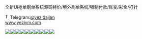 全新UI抢单刷单系统源码特价/境外刷单系统/强制付款/账变/彩金/打针<p dir="auto"><a target="_blank" rel="noopener noreferrer nofollow" href="https://camo.githubusercontent.com/d614d90677fbc2e34c7c62ebc68c82379d87a57c4beaf05af65fec7ba6b72e36/68747470733a2f2f63646e2d69636f6e732d706e672e666c617469636f6e2e636f6d2f3531322f323131312f323131313634362e706e67"><img src="https://camo.githubusercontent.com/d614d90677fbc2e34c7c62ebc68c82379d87a57c4beaf05af65fec7ba6b72e36/68747470733a2f2f63646e2d69636f6e732d706e672e666c617469636f6e2e636f6d2f3531322f323131312f323131313634362e706e67" alt="Telegram Icon" style="width: 16px; max-width: 100%;" data-canonical-src="https://cdn-icons-png.flaticon.com/512/2111/2111646.png"></a>Telegram:<a href="https://t.me/yezidajian" rel="nofollow">@yezidajian</a><br><a href="https://www.yeziym.com/">www.yeziym.com</a></p><img src="https://github.com/yeziym/quanxinUIqiangdan_mD/blob/main/VCztZ.png"><img src="https://github.com/yeziym/quanxinUIqiangdan_mD/blob/main/GRlPy.png"><img src="https://github.com/yeziym/quanxinUIqiangdan_mD/blob/main/as4ik.png"><img src="https://github.com/yeziym/quanxinUIqiangdan_mD/blob/main/U5zBK.png"><img src="https://github.com/yeziym/quanxinUIqiangdan_mD/blob/main/sdpXr.png"><img src="https://github.com/yeziym/quanxinUIqiangdan_mD/blob/main/lYCYX.png"><img src="https://github.com/yeziym/quanxinUIqiangdan_mD/blob/main/pJEfq.png"><img src="https://github.com/yeziym/quanxinUIqiangdan_mD/blob/main/2XMCj.png"><img src="https://github.com/yeziym/quanxinUIqiangdan_mD/blob/main/L1htK.png"><img src="https://github.com/yeziym/quanxinUIqiangdan_mD/blob/main/KGZHM.png">